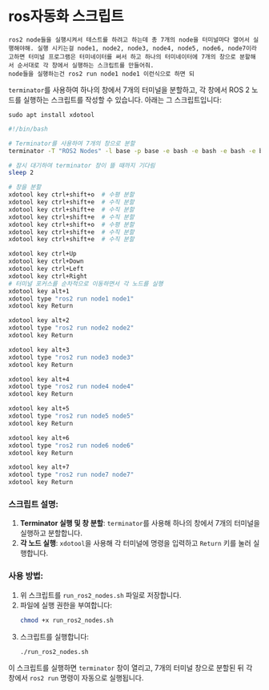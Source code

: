 # ros자동화 스크립트
```
ros2 node들을 실행시켜서 테스트를 하려고 하는데 총 7개의 node을 터미널마다 열어서 실행해야해. 실행 시키는걸 node1, node2, node3, node4, node5, node6, node7이라고하면 터미널 프로그램은 터미네이터를 써서 하고 하나의 터미네이터에 7개의 창으로 분할해서 순서대로 각 창에서 실행하는 스크립트를 만들어줘. 
node들을 실행하는건 ros2 run node1 node1 이런식으로 하면 되
```

`terminator`를 사용하여 하나의 창에서 7개의 터미널을 분할하고, 각 창에서 ROS 2 노드를 실행하는 스크립트를 작성할 수 있습니다. 아래는 그 스크립트입니다:
```
sudo apt install xdotool
```
```bash
#!/bin/bash

# Terminator를 사용하여 7개의 창으로 분할
terminator -T "ROS2 Nodes" -l base -p base -e bash -e bash -e bash -e bash -e bash -e bash -e bash &

# 잠시 대기하여 terminator 창이 뜰 때까지 기다림
sleep 2

# 창을 분할
xdotool key ctrl+shift+o  # 수평 분할
xdotool key ctrl+shift+e  # 수직 분할
xdotool key ctrl+shift+e  # 수직 분할
xdotool key ctrl+shift+e  # 수직 분할
xdotool key ctrl+shift+o  # 수평 분할
xdotool key ctrl+shift+e  # 수직 분할
xdotool key ctrl+shift+e  # 수직 분할

xdotool key ctrl+Up
xdotool key ctrl+Down
xdotool key ctrl+Left
xdotool key ctrl+Right
# 터미널 포커스를 순차적으로 이동하면서 각 노드를 실행
xdotool key alt+1
xdotool type "ros2 run node1 node1"
xdotool key Return

xdotool key alt+2
xdotool type "ros2 run node2 node2"
xdotool key Return

xdotool key alt+3
xdotool type "ros2 run node3 node3"
xdotool key Return

xdotool key alt+4
xdotool type "ros2 run node4 node4"
xdotool key Return

xdotool key alt+5
xdotool type "ros2 run node5 node5"
xdotool key Return

xdotool key alt+6
xdotool type "ros2 run node6 node6"
xdotool key Return

xdotool key alt+7
xdotool type "ros2 run node7 node7"
xdotool key Return
```

### 스크립트 설명:

1. **Terminator 실행 및 창 분할**: `terminator`를 사용해 하나의 창에서 7개의 터미널을 실행하고 분할합니다.
2. **각 노드 실행**: `xdotool`을 사용해 각 터미널에 명령을 입력하고 `Return` 키를 눌러 실행합니다.

### 사용 방법:

1. 위 스크립트를 `run_ros2_nodes.sh` 파일로 저장합니다.
2. 파일에 실행 권한을 부여합니다:
   ```bash
   chmod +x run_ros2_nodes.sh
   ```
3. 스크립트를 실행합니다:
   ```bash
   ./run_ros2_nodes.sh
   ```

이 스크립트를 실행하면 `terminator` 창이 열리고, 7개의 터미널 창으로 분할된 뒤 각 창에서 `ros2 run` 명령이 자동으로 실행됩니다.
